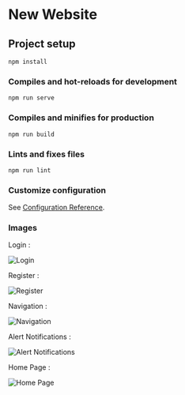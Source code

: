 # New Website

## Project setup
```
npm install
```

### Compiles and hot-reloads for development
```
npm run serve
```

### Compiles and minifies for production
```
npm run build
```

### Lints and fixes files
```
npm run lint
```

### Customize configuration
See [Configuration Reference](https://cli.vuejs.org/config/).

### Images 

Login : 

![Login](https://github.com/Prateek327/vue-login-template/blob/master/images/Login.jpg?raw=true)

Register :

![Register](https://github.com/Prateek327/vue-login-template/blob/master/images/Register.jpg?raw=true)

Navigation :

![Navigation](https://github.com/Prateek327/vue-login-template/blob/master/images/Navigation.jpg?raw=true)

Alert Notifications :

![Alert Notifications](https://github.com/Prateek327/vue-login-template/blob/master/images/AlertNotifications.PNG?raw=true)

Home Page :

![Home Page](https://github.com/Prateek327/vue-login-template/blob/master/images/HomePage.jpg?raw=true)